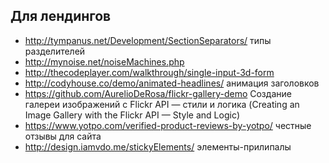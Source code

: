 Для лендингов
-------------

+ http://tympanus.net/Development/SectionSeparators/ типы разделителей
+ http://mynoise.net/noiseMachines.php
+ http://thecodeplayer.com/walkthrough/single-input-3d-form
+ http://codyhouse.co/demo/animated-headlines/ анимация заголовков
+ https://github.com/AurelioDeRosa/flickr-gallery-demo Создание галереи изображений с Flickr API — стили и логика (Creating an Image Gallery with the Flickr API — Style and Logic)
+ https://www.yotpo.com/verified-product-reviews-by-yotpo/ честные отзывы для сайта
+ http://design.iamvdo.me/stickyElements/ элементы-прилипалы
